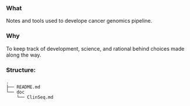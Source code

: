 ### What

Notes and tools used to develope cancer genomics pipeline.

### Why

To keep track of development, science, and rational behind choices made along the way.

### Structure:

```
.
├── README.md
└── doc
    └── ClinSeq.md
```


